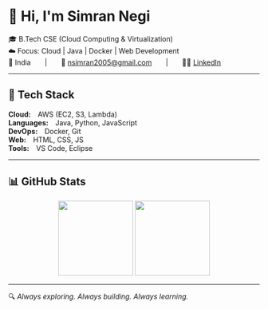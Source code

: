 # 👋 Hi, I'm Simran Negi

🎓 B.Tech CSE (Cloud Computing & Virtualization)  
☁️ Focus: Cloud | Java | Docker | Web Development  
📍 India  |  📧 [nsimran2005@gmail.com](mailto:nsimran2005@gmail.com)  |  👩‍💻 [LinkedIn](https://www.linkedin.com/in/simran-negi-514868249/)

---

## 🚀 Tech Stack

**Cloud:** AWS (EC2, S3, Lambda)  
**Languages:** Java, Python, JavaScript  
**DevOps:** Docker, Git  
**Web:** HTML, CSS, JS  
**Tools:** VS Code, Eclipse

---

## 📊 GitHub Stats

<div align="center">
  <img src="https://github-readme-stats.vercel.app/api?username=simran-n17&show_icons=true&theme=default" height="150"/>
  <img src="https://github-readme-stats.vercel.app/api/top-langs/?username=simran-n17&layout=compact&theme=default" height="150"/>
</div>

---

🔍 *Always exploring. Always building. Always learning.*
